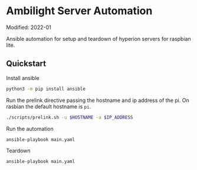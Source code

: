 # Ambilight Server Automation

Modified: 2022-01

Ansible automation for setup and teardown of hyperion servers for raspbian lite.

## Quickstart

Install ansible
```bash
python3 -m pip install ansible
```

Run the prelink directive passing the hostname and ip address of the pi. On rasbian the default hostname is `pi`.
```bash
./scripts/prelink.sh -u $HOSTNAME -a $IP_ADDRESS
```

Run the automation
```bash
ansible-playbook main.yaml
```

Teardown
```bash
ansible-playbook main.yaml
```